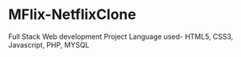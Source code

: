 # MFlix-NetflixClone
Full Stack Web development Project Language used- HTML5, CSS3, Javascript, PHP, MYSQL
